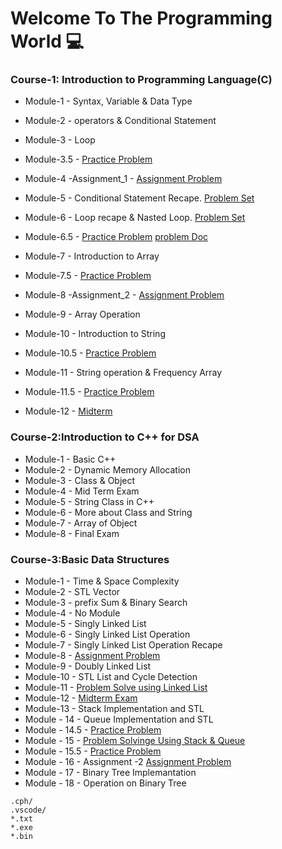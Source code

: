 # Welcome To The Programming World 💻


### Course-1: Introduction to Programming Language(C)
* Module-1 - Syntax, Variable & Data Type
* Module-2 - operators & Conditional Statement
* Module-3 - Loop
* Module-3.5 -  [Practice Problem](https://www.hackerrank.com/contests/module-3-5-practice-a-introduction-to-c-programming-a-batch-04/challenges)

* Module-4 -Assignment_1 -  [Assignment Problem](https://www.hackerrank.com/contests/assignment-01-a-introduction-to-c-programming-a-batch-04/challenges)


* Module-5 - Conditional Statement Recape. [Problem Set](https://docs.google.com/document/d/1bepRhM8ttF05-c0SjXgKdNvy6w49Ezx3HgDGbPsg7QQ/edit)

* Module-6 - Loop recape & Nasted Loop. [Problem Set](https://docs.google.com/document/d/17ohkmyVo-smCrYJsEPHv4om6VPT0igi1CCSRp0Psb8U/edit)

* Module-6.5 -  [Practice Problem](https://codeforces.com/group/MWSDmqGsZm/contest/326175) [problem Doc](https://docs.google.com/document/d/13WAjf3c91H1A0yiNvVVcp_ld7kx6ZBvFdWPvaq-16k8/edit)

* Module-7 - Introduction to Array
* Module-7.5 - [Practice Problem](https://codeforces.com/group/MWSDmqGsZm/contest/219774)

* Module-8 -Assignment_2 -  [Assignment Problem](https://www.hackerrank.com/contests/assignment-02-a-introduction-to-c-programming-a-batch-04/challenges)

* Module-9 - Array Operation
* Module-10 - Introduction to String
* Module-10.5 - [Practice Problem](https://docs.google.com/document/d/1geZ2RYI0CXKm3O0Y5O9643MR8tlf82G_ozJexc06RrA/edit)

* Module-11 - String operation & Frequency Array
* Module-11.5 - [Practice Problem](https://docs.google.com/document/d/1PT2CA2uPXJ9p85RQ4pXazgu-NgCX9ROqbB9KqmJxFGQ/edit)

* Module-12 - [Midterm](https://www.hackerrank.com/contests/mid-term-a-introduction-to-c-programming-a-batch-04/challenges)



### Course-2:Introduction to C++ for DSA
* Module-1 - Basic C++
* Module-2 - Dynamic Memory Allocation
* Module-3 - Class & Object
* Module-4 - Mid Term Exam
* Module-5 - String Class in C++
* Module-6 - More about Class and String
* Module-7 - Array of Object
* Module-8 - Final Exam


### Course-3:Basic Data Structures
* Module-1 - Time & Space Complexity
* Module-2 - STL Vector
* Module-3 - prefix Sum & Binary Search
* Module-4 - No Module
* Module-5 - Singly Linked List
* Module-6 - Singly Linked List Operation
* Module-7 - Singly Linked List Operation Recape
* Module-8 - [Assignment Problem](https://www.hackerrank.com/contests/assignment-01-a-basic-data-structures-a-batch-04/challenges)
* Module-9 - Doubly Linked List
* Module-10 - STL List and Cycle Detection
* Module-11 - [Problem Solve using Linked List](https://docs.google.com/document/d/18eGNn5j7SpEy0CHFwZt6MuhLv_EkzCdl/edit)
* Module-12 - [Midterm Exam](https://www.hackerrank.com/contests/mid-term-exam-a-basic-data-structures-a-batch-04/challenges)
* Module-13 - Stack Implementation and STL
* Module - 14 - Queue Implementation and STL
* Module - 14.5 - [Practice Problem]()
* Module - 15 - [Problem Solvinge Using Stack & Queue](https://docs.google.com/document/d/1dt0sQcqtezoJzJwlJMakyXAF2cJUr_x-/edit)
* Module - 15.5 - [Practice Problem](https://docs.google.com/document/d/1Ss593vxUXekTF6ueFeBgUL47kXtJVV2Y/edit)
* Module - 16 - Assignment -2 [Assignment Problem](https://www.hackerrank.com/contests/assignment-03-a-basic-data-structures-a-batch-04/challenges)
* Module - 17 - Binary Tree Implemantation
* Module - 18 - Operation on Binary Tree 



 ```
 .cph/
.vscode/
*.txt
*.exe
*.bin
 ```
 
